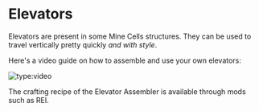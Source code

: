 # Elevators

Elevators are present in some Mine Cells structures. They can be used to travel vertically
pretty quickly _and with style_.

Here's a video guide on how to assemble and use your own elevators:

![type:video](https://www.youtube.com/embed/QW_D-kVoD4E)

The crafting recipe of the Elevator Assembler is available through mods such as REI.